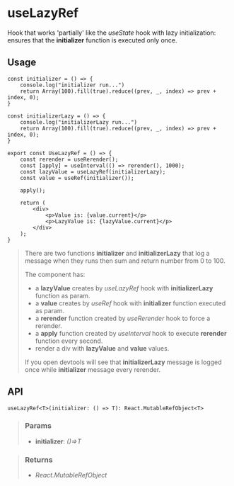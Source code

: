 # useLazyRef
Hook that works 'partially' like the _useState_ hook with lazy initialization: ensures that the __initializer__ function is executed only once.

## Usage

```tsx
const initializer = () => {
	console.log("initializer run...")
	return Array(100).fill(true).reduce((prev, _, index) => prev + index, 0);
}

const initializerLazy = () => {
	console.log("initializerLazy run...")
	return Array(100).fill(true).reduce((prev, _, index) => prev + index, 0);
}

export const UseLazyRef = () => {
	const rerender = useRerender();
	const [apply] = useInterval(() => rerender(), 1000);
	const lazyValue = useLazyRef(initializerLazy);
	const value = useRef(initializer());

	apply();

	return (
		<div>
			<p>Value is: {value.current}</p>
			<p>LazyValue is: {lazyValue.current}</p>
		</div>
	);
}
```

> There are two functions __initializer__ and __initializerLazy__ that log a message when they runs then sum and return number from 0 to 100.
> 
> The component has:
> - a __lazyValue__ creates by _useLazyRef_ hook with __initializerLazy__ function as param.
> - a __value__ creates by _useRef_ hook with __initializer__ function executed as param.
> - a __rerender__ function created by _useRerender_ hook to force a rerender.
> - a __apply__ function created by _useInterval_ hook to execute __rerender__ function every second.
> - render a div with __lazyValue__ and __value__ values.
> 
> If you open devtools will see that __initializerLazy__ message is logged once while __initializer__ message every rerender.


## API

```tsx
useLazyRef<T>(initializer: () => T): React.MutableRefObject<T>
```

> ### Params
>
> - __initializer__: _()=>T_
>

> ### Returns
>
> 
> - _React.MutableRefObject<T>_  
>